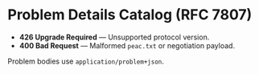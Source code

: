 # Problem Details Catalog (RFC 7807)

- **426 Upgrade Required** — Unsupported protocol version.
- **400 Bad Request** — Malformed `peac.txt` or negotiation payload.

Problem bodies use `application/problem+json`.
